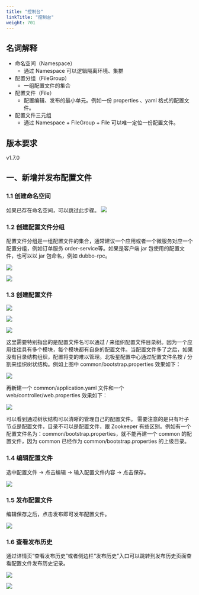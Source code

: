```yaml
---
title: "控制台"
linkTitle: "控制台"
weight: 701
---
```


##  名词解释

- 命名空间（Namespace）
   - 通过 Namespace 可以逻辑隔离环境、集群
- 配置分组（FileGroup）
   - 一组配置文件的集合
- 配置文件（File）
   - 配置编辑、发布的最小单元。例如一份 properties 、yaml 格式的配置文件。
- 配置文件三元组
   - 通过 Namespace + FileGroup + File 可以唯一定位一份配置文件。

## 版本要求

v1.7.0

## 一、新增并发布配置文件

### 1.1 创建命名空间

如果已存在命名空间，可以跳过此步骤。
![](../images/create-namespace.png)

### 1.2 创建配置文件分组

配置文件分组是一组配置文件的集合，通常建议一个应用或者一个微服务对应一个配置分组，例如订单服务 order-service等。如果是客户端 jar 包使用的配置文件，也可以以 jar 包命名，例如 dubbo-rpc。

![](../images/create-group.png)

![](../images/create-group-form.png)

### 1.3 创建配置文件

![](../images/group-entrance.png)

![](../images/create-file.png)

![](../images/create-file-form.png)

这里需要特别指出的是配置文件名可以通过 / 来组织配置文件目录树。因为一个应用往往具有多个模块，每个模块都有自身的配置文件。当配置文件多了之后，如果没有目录结构组织，配置将变的难以管理。北极星配置中心通过配置文件名按 / 分割来组织树状结构。例如上图中 common/bootstrap.properties 效果如下：

![](../images/file-display-1.png)

再新建一个 common/application.yaml 文件和一个 web/controller/web.properties 效果如下：

![](../images/file-display-2.png)

可以看到通过树状结构可以清晰的管理自己的配置文件。
需要注意的是只有叶子节点是配置文件，目录不可以是配置文件，跟 Zookeeper 有些区别。例如有一个配置文件名为：common/bootstrap.properties，就不能再建一个 common 的配置文件，因为 common 已经作为 common/bootstrap.properties 的上级目录。

### 1.4 编辑配置文件

选中配置文件 -> 点击编辑 -> 输入配置文件内容 -> 点击保存。

![](../images/edit-file.png)

### 1.5 发布配置文件

编辑保存之后，点击发布即可发布配置文件。

![](../images/publish-file.png)

### 1.6 查看发布历史

通过详情页“查看发布历史”或者侧边栏“发布历史”入口可以跳转到发布历史页面查看配置文件发布历史记录。

![](../images/publish-history-entrance.png)

![](../images/publish-history.png)
